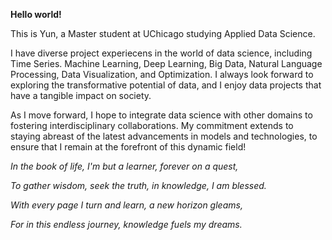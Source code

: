 

**Hello world!**

This is Yun, a Master student at UChicago studying Applied Data Science. 

I have diverse project experiecens in the world of data science, including Time Series. Machine Learning, Deep Learning, Big Data, Natural Language Processing, Data Visualization, and Optimization. I always look forward to exploring the transformative potential of data, and I enjoy data projects that have a tangible impact on society. 

As I move forward, I hope to integrate data science with other domains to fostering interdisciplinary collaborations. My commitment extends to staying abreast of the latest advancements in models and technologies, to ensure that I remain at the forefront of this dynamic field!

*In the book of life, I'm but a learner, forever on a quest,*

*To gather wisdom, seek the truth, in knowledge, I am blessed.*

*With every page I turn and learn, a new horizon gleams,*

*For in this endless journey, knowledge fuels my dreams.*
